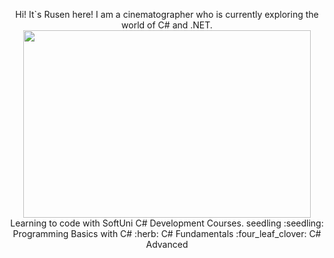 <p align="center">
Hi! It`s Rusen here! I am a cinematographer who is currently exploring the world of C# and .NET.
  <img width="460" height="300" src="https://media.giphy.com/media/ZVik7pBtu9dNS/giphy.gif">
  Learning to code with SoftUni C# Development Courses.
  	seedling :seedling: Programming Basics with C#
  :herb: C# Fundamentals
 :four_leaf_clover: C# Advanced
</p>

<!--
**rusenminchev/rusenminchev** is a ✨ _special_ ✨ repository because its `README.md` (this file) appears on your GitHub profile.

Here are some ideas to get you started:

- 🔭 I’m currently working on ...
- 🌱 I’m currently learning ...
- 👯 I’m looking to collaborate on ...
- 🤔 I’m looking for help with ...
- 💬 Ask me about ...
- 📫 How to reach me: ...
- 😄 Pronouns: ...
- ⚡ Fun fact: ...
-->
